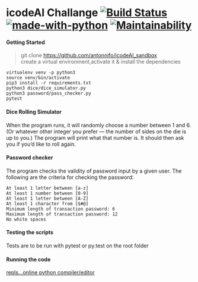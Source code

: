 # icodeAI Challange [![Build Status](https://travis-ci.org/antonnifo/icodeAI_sandbox.svg?branch=develop)](https://travis-ci.org/antonnifo/icodeAI_sandbox) [![made-with-python](https://img.shields.io/badge/Made%20with-Python-1f425f.svg)](https://www.python.org/) [![Maintainability](https://api.codeclimate.com/v1/badges/787afbed9ac0111ba9cc/maintainability)](https://codeclimate.com/github/antonnifo/icodeAI_sandbox/maintainability) 
#### Getting Started 
 > git clone https://github.com/antonnifo/icodeAI_sandbox  
 > create a virtual environment,activate it & install the dependencies  
 ```
 virtualenv venv -p python3
 source venv/bin/activate
 pip3 install -r requirements.txt
 python3 dice/dice_simulator.py 
 python3 password/pass_checker.py
 pytest
 ```
 
#### Dice Rolling Simulator 

When the program runs, it will randomly choose a number between 1 and 6.
(Or whatever other integer you prefer — the number of sides on the die is up to you.) 
The program will print what that number is. It should then ask you if you’d like to roll again.  
#### Password checker 
The program checks the validity of password input by a given user. 
The following are the criteria for checking the password: 
```
At least 1 letter between [a-z]
At least 1 number between [0-9]
At least 1 letter between [A-Z]
At least 1 character from [$#@]
Minimum length of transaction password: 6
Maximum length of transaction password: 12
No white spaces 
``` 
#### Testing the scripts  
Tests are to be run with pytest or py.test on the root folder 
#### Running the code 
 [repls...online python compiler/editor](https://repl.it/@antonnifo/icodeAIsandbox-1 "Run the code")

